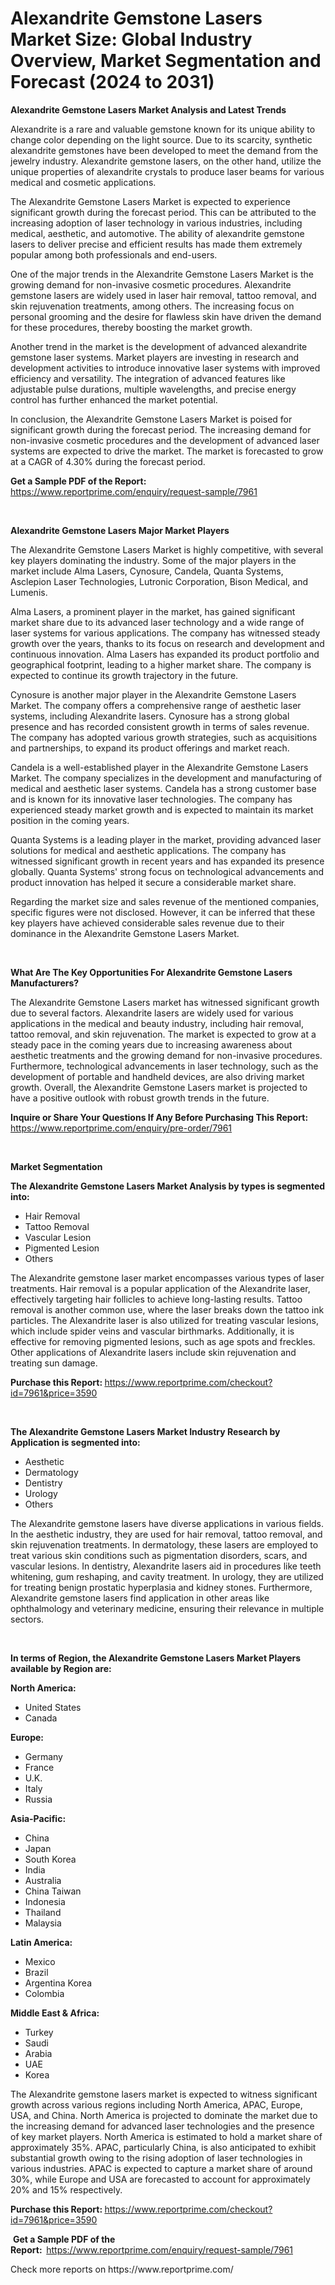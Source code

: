 <p><h1>Alexandrite Gemstone Lasers Market Size: Global Industry Overview, Market Segmentation and Forecast (2024 to 2031)</h1></p><p><strong>Alexandrite Gemstone Lasers Market Analysis and Latest Trends</strong></p>
<p><p>Alexandrite is a rare and valuable gemstone known for its unique ability to change color depending on the light source. Due to its scarcity, synthetic alexandrite gemstones have been developed to meet the demand from the jewelry industry. Alexandrite gemstone lasers, on the other hand, utilize the unique properties of alexandrite crystals to produce laser beams for various medical and cosmetic applications.</p><p>The Alexandrite Gemstone Lasers Market is expected to experience significant growth during the forecast period. This can be attributed to the increasing adoption of laser technology in various industries, including medical, aesthetic, and automotive. The ability of alexandrite gemstone lasers to deliver precise and efficient results has made them extremely popular among both professionals and end-users.</p><p>One of the major trends in the Alexandrite Gemstone Lasers Market is the growing demand for non-invasive cosmetic procedures. Alexandrite gemstone lasers are widely used in laser hair removal, tattoo removal, and skin rejuvenation treatments, among others. The increasing focus on personal grooming and the desire for flawless skin have driven the demand for these procedures, thereby boosting the market growth.</p><p>Another trend in the market is the development of advanced alexandrite gemstone laser systems. Market players are investing in research and development activities to introduce innovative laser systems with improved efficiency and versatility. The integration of advanced features like adjustable pulse durations, multiple wavelengths, and precise energy control has further enhanced the market potential.</p><p>In conclusion, the Alexandrite Gemstone Lasers Market is poised for significant growth during the forecast period. The increasing demand for non-invasive cosmetic procedures and the development of advanced laser systems are expected to drive the market. The market is forecasted to grow at a CAGR of 4.30% during the forecast period.</p></p>
<p><strong>Get a Sample PDF of the Report:&nbsp;</strong> <a href="https://www.reportprime.com/enquiry/request-sample/7961">https://www.reportprime.com/enquiry/request-sample/7961</a></p>
<p>&nbsp;</p>
<p><strong>Alexandrite Gemstone Lasers Major Market Players</strong></p>
<p><p>The Alexandrite Gemstone Lasers Market is highly competitive, with several key players dominating the industry. Some of the major players in the market include Alma Lasers, Cynosure, Candela, Quanta Systems, Asclepion Laser Technologies, Lutronic Corporation, Bison Medical, and Lumenis. </p><p>Alma Lasers, a prominent player in the market, has gained significant market share due to its advanced laser technology and a wide range of laser systems for various applications. The company has witnessed steady growth over the years, thanks to its focus on research and development and continuous innovation. Alma Lasers has expanded its product portfolio and geographical footprint, leading to a higher market share. The company is expected to continue its growth trajectory in the future.</p><p>Cynosure is another major player in the Alexandrite Gemstone Lasers Market. The company offers a comprehensive range of aesthetic laser systems, including Alexandrite lasers. Cynosure has a strong global presence and has recorded consistent growth in terms of sales revenue. The company has adopted various growth strategies, such as acquisitions and partnerships, to expand its product offerings and market reach.</p><p>Candela is a well-established player in the Alexandrite Gemstone Lasers Market. The company specializes in the development and manufacturing of medical and aesthetic laser systems. Candela has a strong customer base and is known for its innovative laser technologies. The company has experienced steady market growth and is expected to maintain its market position in the coming years.</p><p>Quanta Systems is a leading player in the market, providing advanced laser solutions for medical and aesthetic applications. The company has witnessed significant growth in recent years and has expanded its presence globally. Quanta Systems' strong focus on technological advancements and product innovation has helped it secure a considerable market share.</p><p>Regarding the market size and sales revenue of the mentioned companies, specific figures were not disclosed. However, it can be inferred that these key players have achieved considerable sales revenue due to their dominance in the Alexandrite Gemstone Lasers Market.</p></p>
<p>&nbsp;</p>
<p><strong>What Are The Key Opportunities For Alexandrite Gemstone Lasers Manufacturers?</strong></p>
<p><p>The Alexandrite Gemstone Lasers market has witnessed significant growth due to several factors. Alexandrite lasers are widely used for various applications in the medical and beauty industry, including hair removal, tattoo removal, and skin rejuvenation. The market is expected to grow at a steady pace in the coming years due to increasing awareness about aesthetic treatments and the growing demand for non-invasive procedures. Furthermore, technological advancements in laser technology, such as the development of portable and handheld devices, are also driving market growth. Overall, the Alexandrite Gemstone Lasers market is projected to have a positive outlook with robust growth trends in the future.</p></p>
<p><strong>Inquire or Share Your Questions If Any Before Purchasing This Report:</strong> <a href="https://www.reportprime.com/enquiry/pre-order/7961">https://www.reportprime.com/enquiry/pre-order/7961</a></p>
<p>&nbsp;</p>
<p><strong>Market Segmentation</strong></p>
<p><strong>The Alexandrite Gemstone Lasers Market Analysis by types is segmented into:</strong></p>
<p><ul><li>Hair Removal</li><li>Tattoo Removal</li><li>Vascular Lesion</li><li>Pigmented Lesion</li><li>Others</li></ul></p>
<p><p>The Alexandrite gemstone laser market encompasses various types of laser treatments. Hair removal is a popular application of the Alexandrite laser, effectively targeting hair follicles to achieve long-lasting results. Tattoo removal is another common use, where the laser breaks down the tattoo ink particles. The Alexandrite laser is also utilized for treating vascular lesions, which include spider veins and vascular birthmarks. Additionally, it is effective for removing pigmented lesions, such as age spots and freckles. Other applications of Alexandrite lasers include skin rejuvenation and treating sun damage.</p></p>
<p><strong>Purchase this Report:&nbsp;</strong><a href="https://www.reportprime.com/checkout?id=7961&price=3590">https://www.reportprime.com/checkout?id=7961&price=3590</a></p>
<p>&nbsp;</p>
<p><strong>The Alexandrite Gemstone Lasers Market Industry Research by Application is segmented into:</strong></p>
<p><ul><li>Aesthetic</li><li>Dermatology</li><li>Dentistry</li><li>Urology</li><li>Others</li></ul></p>
<p><p>The Alexandrite gemstone lasers have diverse applications in various fields. In the aesthetic industry, they are used for hair removal, tattoo removal, and skin rejuvenation treatments. In dermatology, these lasers are employed to treat various skin conditions such as pigmentation disorders, scars, and vascular lesions. In dentistry, Alexandrite lasers aid in procedures like teeth whitening, gum reshaping, and cavity treatment. In urology, they are utilized for treating benign prostatic hyperplasia and kidney stones. Furthermore, Alexandrite gemstone lasers find application in other areas like ophthalmology and veterinary medicine, ensuring their relevance in multiple sectors.</p></p>
<p>&nbsp;</p>
<p><strong>In terms of Region, the Alexandrite Gemstone Lasers Market Players available by Region are:</strong></p>
<p>
    <p> <strong> North America: </strong>
        <ul>
            <li>United States</li>
            <li>Canada</li>
        </ul>
        </p> 
    <p> <strong> Europe: </strong>
        <ul>
            <li>Germany</li>
            <li>France</li>
            <li>U.K.</li>
            <li>Italy</li>
            <li>Russia</li>
        </ul>
        </p> 
    <p> <strong> Asia-Pacific: </strong>
        <ul>
            <li>China</li>
            <li>Japan</li>
            <li>South Korea</li>
            <li>India</li>
            <li>Australia</li>
            <li>China Taiwan</li>
            <li>Indonesia</li>
            <li>Thailand</li>
            <li>Malaysia</li>
        </ul>
        </p> 
    <p> <strong> Latin America: </strong>
        <ul>
            <li>Mexico</li>
            <li>Brazil</li>
            <li>Argentina Korea</li>
            <li>Colombia</li>
        </ul>
        </p> 
    <p> <strong> Middle East & Africa: </strong>
        <ul>
            <li>Turkey</li>
            <li>Saudi</li>
            <li>Arabia</li>
            <li>UAE</li>
            <li>Korea</li>
        </ul>
    </p>
    </p>
<p><p>The Alexandrite gemstone lasers market is expected to witness significant growth across various regions including North America, APAC, Europe, USA, and China. North America is projected to dominate the market due to the increasing demand for advanced laser technologies and the presence of key market players. North America is estimated to hold a market share of approximately 35%. APAC, particularly China, is also anticipated to exhibit substantial growth owing to the rising adoption of laser technologies in various industries. APAC is expected to capture a market share of around 30%, while Europe and USA are forecasted to account for approximately 20% and 15% respectively.</p></p>
<p><strong>Purchase this Report: </strong><a href="https://www.reportprime.com/checkout?id=7961&price=3590">https://www.reportprime.com/checkout?id=7961&price=3590</a></p>
<p>&nbsp;<strong>Get a Sample PDF of the Report:&nbsp;&nbsp;</strong><a href="https://www.reportprime.com/enquiry/request-sample/7961">https://www.reportprime.com/enquiry/request-sample/7961</a></p>
<p><strong></strong></p>
<p>Check more reports on https://www.reportprime.com/</p>